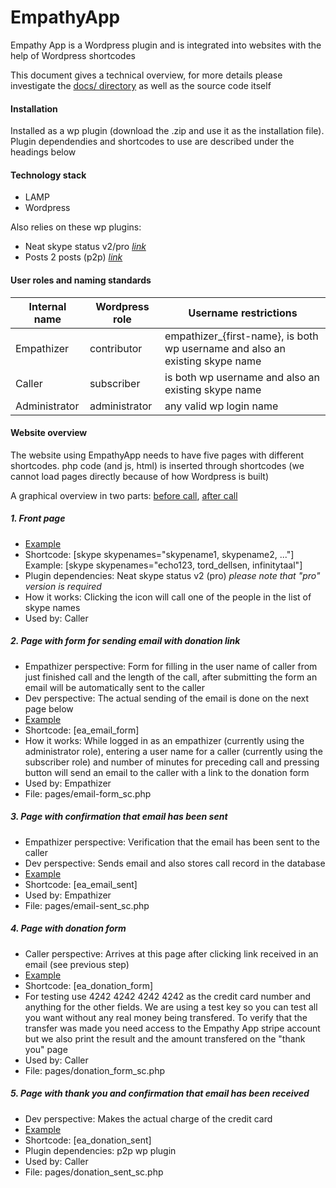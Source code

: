 EmpathyApp
==========

Empathy App is a Wordpress plugin and is integrated into websites with the help of Wordpress shortcodes

This document gives a technical overview, for more details please investigate the [docs/ directory](docs/) as well as the source code itself


#### Installation

Installed as a wp plugin (download the .zip and use it as the installation file). Plugin dependendies and shortcodes to use are described under the headings below



#### Technology stack

* LAMP
* Wordpress

Also relies on these wp plugins:

* Neat skype status v2/pro [*link*](http://neat-wordpress-plugins.mission.lt/neat-skype-status/)
* Posts 2 posts (p2p) [*link*](https://wordpress.org/plugins/posts-to-posts/)



#### User roles and naming standards

Internal name | Wordpress role | Username restrictions
------------- | -------------- | ---------------------
Empathizer    | contributor    | empathizer_{first-name}, is both wp username and also an existing skype name
Caller        | subscriber     | is both wp username and also an existing skype name
Administrator | administrator  | any valid wp login name



#### Website overview

The website using EmpathyApp needs to have five pages with different shortcodes. php code (and js, html) is inserted through shortcodes (we cannot load pages directly because of how Wordpress is built)

A graphical overview in two parts: [before call](https://cloud.githubusercontent.com/assets/10245688/5697024/e43f9c26-99e4-11e4-9060-9edaf79a66dd.jpg), [after call](https://cloud.githubusercontent.com/assets/10245688/5697023/e3815e96-99e4-11e4-94db-98df20afe3a4.jpg)


##### 1. Front page

* [Example](http://kuanyin.ihavearrived.org)
* Shortcode: [skype skypenames="skypename1, skypename2, ..."] Example: [skype skypenames="echo123, tord_dellsen, infinitytaal"]
* Plugin dependencies: Neat skype status v2 (pro) *please note that "pro" version is required*
* How it works: Clicking the icon will call one of the people in the list of skype names
* Used by: Caller


##### 2. Page with form for sending email with donation link

* Empathizer perspective: Form for filling in the user name of caller from just finished call and the length of the call, after submitting the form an email will be automatically sent to the caller
* Dev perspective: The actual sending of the email is done on the next page below
* [Example](http://kuanyin.ihavearrived.org/email_form/)
* Shortcode: [ea_email_form]
* How it works: While logged in as an empathizer (currently using the administrator role), entering a user name for a caller (currently using the subscriber role) and number of minutes for preceding call and pressing button will send an email to the caller with a link to the donation form
* Used by: Empathizer
* File: pages/email-form_sc.php


##### 3. Page with confirmation that email has been sent

* Empathizer perspective: Verification that the email has been sent to the caller
* Dev perspective: Sends email and also stores call record in the database
* [Example](http://kuanyin.ihavearrived.org/email_sent/)
* Shortcode: [ea_email_sent]
* Used by: Empathizer
* File: pages/email-sent_sc.php


##### 4. Page with donation form

* Caller perspective: Arrives at this page after clicking link received in an email (see previous step)
* [Example](http://kuanyin.ihavearrived.org/donation_form/)
* Shortcode: [ea_donation_form]
* For testing use 4242 4242 4242 4242 as the credit card number and anything for the other fields. We are using a test key so you can test all you want without any real money being transfered. To verify that the transfer was made you need access to the Empathy App stripe account but we also print the result and the amount transfered on the "thank you" page
* Used by: Caller
* File: pages/donation_form_sc.php


##### 5. Page with thank you and confirmation that email has been received

* Dev perspective: Makes the actual charge of the credit card
* [Example](http://kuanyin.ihavearrived.org/donation_sent/)
* Shortcode: [ea_donation_sent]
* Plugin dependencies: p2p wp plugin
* Used by: Caller
* File: pages/donation_sent_sc.php

